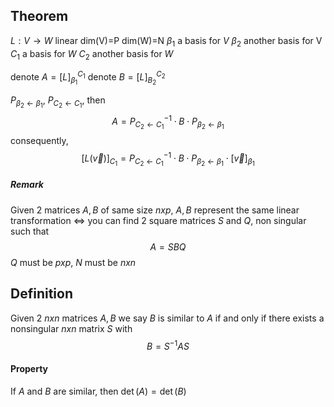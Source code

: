 ## Theorem
$L: V \rightarrow W$ linear
dim(V)=P dim(W)=N
$\beta_{1}$ a basis for $V$
$\beta_{2}$ another basis for V
$C_{1}$ a basis for $W$
$C_{2}$ another basis for $W$

denote $A=[L]^{C_{1}}_{\beta_{1}}$
denote $B=[L]^{C_{2}}_{B_{2}}$

$P_{\beta_{2}\leftarrow\beta_{1}}$, $P_{C_{2}\leftarrow C_{1}}$, then
$$
A=P^{-1}_{C_{2} \leftarrow C_{1}} \cdot B \cdot P_{\beta_{2}\leftarrow \beta_{1}}
$$
consequently,
$$
[L(\vec{v})]_{C_{1}}= P^{-1}_{C_{2} \leftarrow C_{1}} \cdot B \cdot P_{\beta_{2}\leftarrow \beta_{1}} \cdot [\vec{v}]_{\beta_{1}}
$$
##### Remark
Given 2 matrices $A,B$ of same size $nxp$, $A,B$ represent the same linear transformation $\Leftrightarrow$ you can find 2 square matrices $S$ and $Q$, non singular such that $$
A=SBQ
$$
$Q$ must be $pxp$, $N$ must be $nxn$

## Definition
Given 2 $nxn$ matrices $A,B$ we say $B$ is similar to $A$ if and only if there exists a nonsingular $nxn$ matrix $S$ with $$
B=S^{-1}AS
$$
#### Property
If $A$ and $B$ are similar, then $\det(A)=\det(B)$

